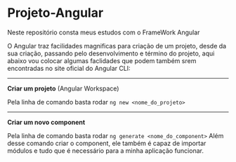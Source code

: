 # Projeto-Angular
Neste repositório consta meus estudos com o FrameWork Angular 

O Angular traz facilidades magnificas para criação de um projeto, desde da sua criação, passando pelo desenvolvimento e término do projeto, aqui abaixo vou colocar algumas faclidades que podem também srem encontradas no site oficial do Angular CLI:

____
**Criar um projeto** (Angular Workspace)

Pela linha de comando basta rodar `ng new <nome_do_projeto>`
____
**Criar um novo component**

Pela linha de comando basta rodar `ng generate <nome_do_component>`
Além desse comando criar o component, ele também é capaz de importar módulos e tudo que é necessário para a minha aplicação funcionar.
